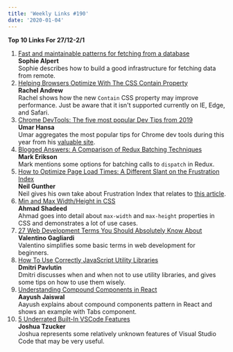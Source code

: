 ```yaml
---
title: 'Weekly Links #190'
date: '2020-01-04'
---
```


**Top 10 Links For 27/12-2/1**

1. [Fast and maintainable patterns for fetching from a database](https://sophiebits.com/2020/01/01/fast-maintainable-db-patterns.html)  
   **Sophie Alpert**  
   Sophie describes how to build a good infrastructure for fetching data from remote.
2. [Helping Browsers Optimize With The CSS Contain Property](https://www.smashingmagazine.com/2019/12/browsers-containment-css-contain-property/)  
   **Rachel Andrew**  
   Rachel shows how the new `Contain` CSS property may improve performance. Just be aware that it isn't supported currently on IE, Edge, and Safari.
3. [Chrome DevTools: The five most popular Dev Tips from 2019](https://umaar.com/dev-tips/213-five-popular-2019-tips/)  
   **Umar Hansa**  
   Umar aggregates the most popular tips for Chrome dev tools during this year from his [valuable site](https://umaar.com/dev-tips/).
4. [Blogged Answers: A Comparison of Redux Batching Techniques](https://blog.isquaredsoftware.com/2020/01/blogged-answers-redux-batching-techniques/)  
   **Mark Erikson**  
   Mark mentions some options for batching calls to `dispatch` in Redux.
5. [How to Optimize Page Load Times: A Different Slant on the Frustration Index](https://calendar.perfplanet.com/2019/how-to-optimize-page-load-times-a-different-slant-on-the-frustration-index/)  
   **Neil Gunther**  
   Neil gives his own take about Frustration Index that relates to [this article](https://calendar.perfplanet.com/2019/frustrationindex-mind-the-gap/).
6. [Min and Max Width/Height in CSS](https://ishadeed.com/article/min-max-css/)  
   **Ahmad Shadeed**  
   Ahmad goes into detail about `max-width` and `max-height` properties in CSS and demonstrates a lot of use cases.
7. [27 Web Development Terms You Should Absolutely Know About](https://dev.to/valentinogagliardi/21-web-development-terms-you-should-absolutely-know-about-368j)  
   **Valentino Gagliardi**  
   Valentino simplifies some basic terms in web development for beginners.
8. [How To Use Correctly JavaScript Utility Libraries](https://dmitripavlutin.com/javascript-utility-libraries/)  
   **Dmitri Pavlutin**  
   Dmitri discusses when and when not to use utility libraries, and gives some tips on how to use them wisely.
9. [Understanding Compound Components in React](https://blog.bitsrc.io/understanding-compound-components-in-react-23c4b84535b5)  
   **Aayush Jaiswal**  
   Aayush explains about compound components pattern in React and shows an example with Tabs component.
10. [5 Underrated Built-In VSCode Features](https://dev.to/joshuatz/5-underrated-built-in-vscode-features-3koc)  
    **Joshua Tzucker**  
    Joshua represents some relatively unknown features of Visual Studio Code that may be very useful.
